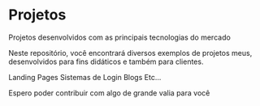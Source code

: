 # Projetos
Projetos desenvolvidos com as principais tecnologias do mercado

Neste repositório, você encontrará diversos exemplos de projetos meus, desenvolvidos para fins didáticos e também para clientes.

Landing Pages
Sistemas de Login
Blogs
Etc...

Espero poder contribuir com algo de grande valia para você
